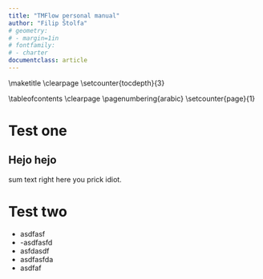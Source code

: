 ```yaml
---
title: "TMFlow personal manual"
author: "Filip Štolfa"
# geometry:
# - margin=1in
# fontfamily:
# - charter
documentclass: article
---
```


\maketitle
\clearpage
\setcounter{tocdepth}{3}

<!-- \setcounter{section}{3} -->

\tableofcontents
\clearpage
\pagenumbering{arabic}
\setcounter{page}{1}

# Test one

## Hejo hejo

sum text right here you prick idiot.

# Test two

- asdfasf
- -asdfasfd
- asfdasdf
- asdfasfda
- asdfaf
